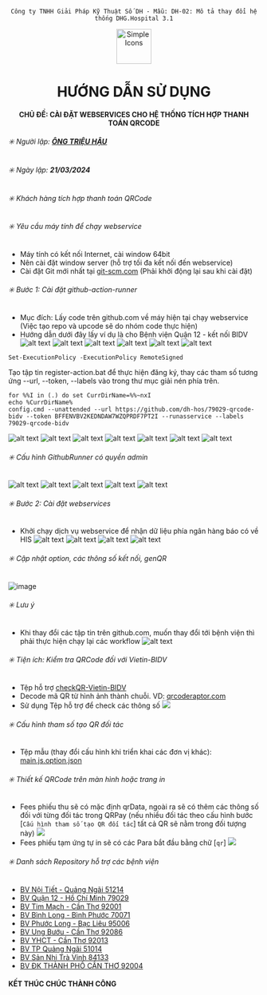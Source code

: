 <div align="center">

`Công ty TNHH Giải Pháp Kỹ Thuật Số DH - Mẫu: DH-02: Mô tả thay đổi hệ thống DHG.Hospital 3.1`

</div>

<div align="center">
  <img src="https://raw.githubusercontent.com/dh-hos/dhg.hospitalprinter/main/Deploy_Tools/Logo.ico" alt="Simple Icons" width=70>
  <h1>HƯỚNG DẪN SỬ DỤNG</h1>  
</div>
<div align="center">

#### CHỦ ĐỀ: CÀI ĐẶT WEBSERVICES CHO HỆ THỐNG TÍCH HỢP THANH TOÁN QRCODE

</div>

###### :eight_spoked_asterisk: Người lập: [**ÔNG TRIỆU HẬU**](https://github.com/ongtrieuhau)

###### :eight_spoked_asterisk: Ngày lập: **21/03/2024**

###### :eight_spoked_asterisk: Khách hàng tích hợp thanh toán QRCode

###### :eight_spoked_asterisk: Yêu cầu máy tính để chạy webservice

- Máy tính có kết nối Internet, cài window 64bit
- Nên cài đặt window server (hỗ trợ tối đa kết nối đến webservice)
- Cài đặt Git mới nhất tại [git-scm.com](https://git-scm.com/downloads) (Phải khởi động lại sau khi cài đặt)

###### :eight_spoked_asterisk: Bước 1: Cài đặt github-action-runner

- Mục đích: Lấy code trên github.com về máy hiện tại chạy webservice (Việc tạo repo và upcode sẽ do nhóm code thực hiện)
- Hướng dẫn dưới đây lấy ví dụ là cho Bệnh viện Quận 12 - kết nối BIDV
  ![alt text](File-ho-tro/QRCode/action-runner/b1-chon-repo.png)
  ![alt text](File-ho-tro/QRCode/action-runner/b2-actions.png)
  ![alt text](File-ho-tro/QRCode/action-runner/b3-new-runner.png)
  ![alt text](File-ho-tro/QRCode/action-runner/b4-download-token.png)
  ![alt text](File-ho-tro/QRCode/action-runner/b5-giai-nen.png)
  ![alt text](File-ho-tro/QRCode/action-runner/b6-phan-quyen-script.png)

`Set-ExecutionPolicy -ExecutionPolicy RemoteSigned`

Tạo tập tin register-action.bat để thực hiện đăng ký, thay các tham số tương ứng
--url, --token, --labels vào trong thư mục giải nén phía trên.

```
for %%I in (.) do set CurrDirName=%%~nxI
echo %CurrDirName%
config.cmd --unattended --url https://github.com/dh-hos/79029-qrcode-bidv --token BFFENVBV2KEDNDAW7WZQPRDF7PT2I --runasservice --labels 79029-qrcode-bidv
```

![alt text](File-ho-tro/QRCode/action-runner/b7-chay-register.png)
![alt text](File-ho-tro/QRCode/action-runner/b8-dang-ky-thanh-cong.png)
![alt text](File-ho-tro/QRCode/action-runner/b9-tao-action.png)
![alt text](File-ho-tro/QRCode/action-runner/b10-copy-noi-dung.png)
![alt text](File-ho-tro/QRCode/action-runner/b11-them-yml.png)
![alt text](File-ho-tro/QRCode/action-runner/b13-run-action.png)
![alt text](File-ho-tro/QRCode/action-runner/b14-chay-thanh-cong.png)

###### :eight_spoked_asterisk: Cấu hình GithubRunner có quyền admin

![alt text](https://i.imgur.com/75zRpOE.png)
![alt text](https://i.imgur.com/YtlrddT.png)
![alt text](https://i.imgur.com/XHIkIRW.png)
![alt text](https://i.imgur.com/Yl3akQJ.png)
![alt text](https://i.imgur.com/ulNtHUU.png)

###### :eight_spoked_asterisk: Bước 2: Cài đặt webservices

- Khởi chạy dịch vụ webservice để nhận dữ liệu phía ngân hàng báo có về HIS
  ![alt text](File-ho-tro/QRCode/webservices/b0-cau-hinh-firewall.png)
  ![alt text](File-ho-tro/QRCode/webservices/b1-cai-webservice.png)
  ![alt text](File-ho-tro/QRCode/webservices/b2-start.png)
  ![alt text](File-ho-tro/QRCode/webservices/b3-cau-hinh-csdl.png)

###### :eight_spoked_asterisk: Cập nhật option, các thông số kết nối, genQR

![image](https://i.imgur.com/C7VD9jG.png)

###### :eight_spoked_asterisk: Lưu ý

- Khi thay đổi các tập tin trên github.com, muốn thay đổi tới bệnh viện thì phải thực hiện chạy lại các workflow
  ![alt text](File-ho-tro/QRCode/action-runner/b13-run-action.png)

###### :eight_spoked_asterisk: Tiện ích: Kiểm tra QRCode đối với Vietin-BIDV

- Tệp hỗ trợ [checkQR-Vietin-BIDV](File-ho-tro/QRCode/checkQR-Vietin-BIDV.xlsm)
- Decode mã QR từ hình ảnh thành chuỗi. VD: [qrcoderaptor.com](https://qrcoderaptor.com/)
- Sử dụng Tệp hỗ trợ để check các thông số ![](https://i.imgur.com/XLbrr5L.png)

###### :eight_spoked_asterisk: Cấu hình tham số tạo QR đối tác

- Tệp mẫu (thay đổi cấu hình khi triển khai các đơn vị khác): [main.js.option.json](File-ho-tro/QRCode/qrListener.js.option.json)

###### :eight_spoked_asterisk: Thiết kế QRCode trên màn hình hoặc trang in

- Fees phiếu thu sẽ có mặc định qrData, ngoài ra sẽ có thêm các thông số đối với từng đối tác trong QRPay (nếu nhiều đối tác theo cấu hình bước [`Cấu hình tham số tạo QR đối tác`] tất cả QR sẽ nằm trong đối tượng này) ![](https://i.imgur.com/CXGD7Sp.png)
- Fees phiếu tạm ứng tự in sẽ có các Para bắt đầu bằng chữ [`qr`] ![](https://i.imgur.com/CXGD7Sp.png)

###### :eight_spoked_asterisk: Danh sách Repository hỗ trợ các bệnh viện

- [BV Nội Tiết - Quảng Ngãi 51214](https://github.com/dh-hos/51214-qrcode-vietin)
- [BV Quận 12 - Hồ Chí Minh 79029](https://github.com/dh-hos/79029-qrcode-bidv)
- [BV Tim Mạch - Cần Thơ 92001](https://github.com/dh-hos/92001-qrcode-vietin)
- [BV Bình Long - Bình Phước 70071](https://github.com/dh-hos/70071-qrcode-agribank)
- [BV Phước Long - Bạc Liêu 95006](https://github.com/dh-hos/95006-qrcode-vietin)
- [BV Ung Bướu - Cần Thơ 92086](https://github.com/dh-hos/92086-qrcode-sacombank)
- [BV YHCT - Cần Thơ 92013](https://github.com/dh-hos/92013-qrcode-hdbank)
- [BV TP Quảng Ngãi 51014](https://github.com/dh-hos/51014-qrcode-vietin)
- [BV Sản Nhi Trà Vinh 84133](https://github.com/dh-hos/84133-qrcode-vietin)
- [BV ĐK THÀNH PHỐ CẦN THƠ 92004](https://github.com/dh-hos/92004-qrcode-vietin)

#### KẾT THÚC CHÚC THÀNH CÔNG
